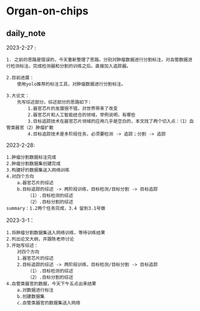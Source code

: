 # Organ-on-chips
## daily_note
2023-2-27 :
    
    1. 之前的思路是错误的，今天重新整理了思路。分别对肿瘤数据进行分割标注，对血管数据进行检测标注。完成检测器和分割的训练之后。直接加入追踪器。
    
    2.目前进展：
        使用yolo推荐的标注工具，对肿瘤数据进行分割标注。

    3.大论文：
        先写综述部分。综述部分的思路如下:
            1.器官芯片的发展很不错，对世界带来了改变 
            2.器官芯片和人工智能结合的领域，举例说明，有哪些
            3.目标追踪技术在器官芯片领域的应用几乎是空白的，本文找了两个切入点：（1）血管类器官（2）肿瘤扩散
            4.目标追踪技术是多阶段任务，必须要检测 -> 追踪；分割 -> 追踪

2023-2-28:

    1.肿瘤分割数据标注完成
    2.肿瘤分割数据集创建完成
    3.构建好的数据集送入网络训练
    4.对四个方向  
        a.器官芯片的综述
        b.目标追踪的综述 -> 两阶段训练，目标检测/目标分割 -> 目标追踪
            （1）.目标检测的综述
            （2）.目标分割的综述
    summary：1.2两个任务完成，3.4 留到3.1号做

2023-3-1：

    1.将肿瘤分割数据集送入网络训练，等待训练结果
    2.列出论文大纲，并跟陈老师讨论
    3.开始写综述：
        对四个方向  
        1.器官芯片的综述
        2.目标追踪的综述 -> 两阶段训练，目标检测/目标分割 -> 目标追踪
            （1）.目标检测的综述
            （2）.目标分割的综述
    4.血管类器官的数据，今天下午五点出来结果
        a.对数据进行标注
        b.创建数据集
        c.血管类器官的数据集送入网络